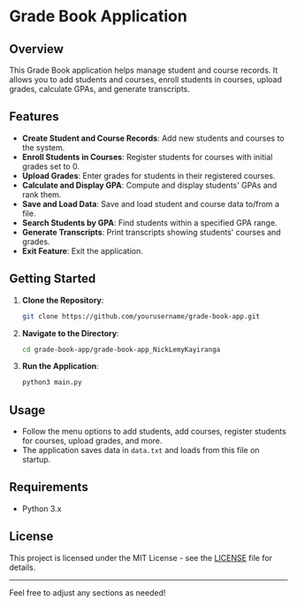# Grade Book Application

## Overview

This Grade Book application helps manage student and course records. It allows you to add students and courses, enroll students in courses, upload grades, calculate GPAs, and generate transcripts.

## Features

- **Create Student and Course Records**: Add new students and courses to the system.
- **Enroll Students in Courses**: Register students for courses with initial grades set to 0.
- **Upload Grades**: Enter grades for students in their registered courses.
- **Calculate and Display GPA**: Compute and display students' GPAs and rank them.
- **Save and Load Data**: Save and load student and course data to/from a file.
- **Search Students by GPA**: Find students within a specified GPA range.
- **Generate Transcripts**: Print transcripts showing students' courses and grades.
- **Exit Feature**: Exit the application.

## Getting Started

1. **Clone the Repository**:
    ```bash
    git clone https://github.com/yourusername/grade-book-app.git
    ```

2. **Navigate to the Directory**:
    ```bash
    cd grade-book-app/grade-book-app_NickLemyKayiranga
    ```

3. **Run the Application**:
    ```bash
    python3 main.py
    ```

## Usage

- Follow the menu options to add students, add courses, register students for courses, upload grades, and more.
- The application saves data in `data.txt` and loads from this file on startup.

## Requirements

- Python 3.x

## License

This project is licensed under the MIT License - see the [LICENSE](LICENSE) file for details.

---

Feel free to adjust any sections as needed!
